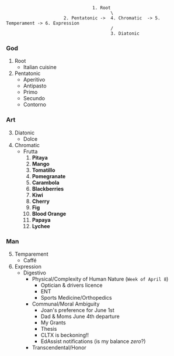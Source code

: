  
                                     1. Root    
                                            \ 
                          2. Pentatonic ->  4. Chromatic  -> 5. Temperament -> 6. Expression
                                            / 
                                            3. Diatonic
 

### God
1. Root
   - Italian cuisine
2. Pentatonic
   - Aperitivo
   - Antipasto
   - Primo
   - Secundo
   - Contorno 
### Art
3. Diatonic
   - Dolce
4. Chromatic
   - Frutta
     1. **Pitaya** 
     2. **Mango**  
     3. **Tomatillo** 
     4. **Pomegranate** 
     5. **Carambola**     
     6. **Blackberries**  
     7. **Kiwi**  
     8. **Cherry** 
     9. **Fig** 
     10. **Blood Orange**  
     11. **Papaya** 
     12. **Lychee**  
### Man
5. Temparement
   - Caffé
6. Expression
   - Digestivo
      - Physical/Complexity of Human Nature (`Week of April 8`)
         - Optician & drivers licence
         - ENT
         - Sports Medicine/Orthopedics 
      - Communal/Moral Ambiguity
         - Joan's preference for June 1st
         - Dad & Moms June 4th departure
         - My Grants
         - Thesis
         - CLTX is beckoning!!
         - EdAssist notifications (is my balance $zero$?)
      - Transcendental/Honor

